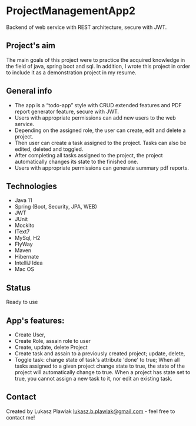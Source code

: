 # ProjectManagementApp2
Backend of web service with REST architecture, secure with JWT. 


## Project's aim
The main goals of this project were to practice the acquired knowledge in the field of java, spring boot and sql. In addition, I wrote this project in order to include it as a demonstration project in my resume.


## General info
* The app is a “todo-app” style with CRUD extended features and PDF report generator feature, secure with JWT.
* Users with appropriate permissions can add new users to the web service.
* Depending on the assigned role, the user can create, edit and delete a project. 
* Then user can create a task assigned to the project. Tasks can also be edited, deleted and toggled.
* After completing all tasks assigned to the project, the project automatically changes its state to the finished one.
* Users with appropriate permissions can generate summary pdf reports.


## Technologies
* Java 11
* Spring (Boot, Security, JPA, WEB)
* JWT
* JUnit
* Mockito
* IText7
* MySql, H2
* FlyWay
* Maven
* Hibernate
* IntelliJ Idea
* Mac OS


## Status
Ready to use


## App's features:
* Create User,
* Create Role, assain role to user
* Create, update, delete Project 
* Create task and assain to a previously created project; update, delete, 
* Toggle task: change state of task's attribute 'done' to true; 
When all tasks assigned to a given project change state to true, 
the state of the project will automatically change to true.
When a project has state set to true, you cannot assign a new task to it, 
nor edit an existing task.


## Contact
Created by Lukasz Plawiak lukasz.b.plawiak@gmail.com - feel free to contact me!
